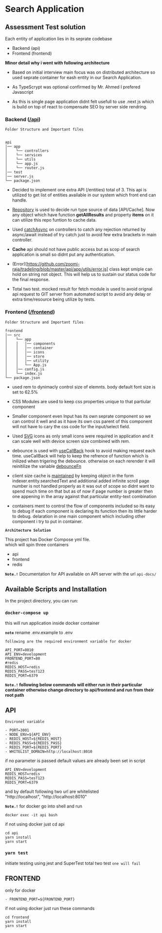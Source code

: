 # Search Application

## Assessment Test solution

Each entity of application lies in its seprate codebase

- Backend (api)
- Frontend (frontend)

**Minor detail why i went with following architecture**

- Based on initial interview main focus was on distributed architecture so used seprate container for eash entity in our Search Application.

- As TypeScrypt was optional confirmed by Mr. Ahmed I prefered Javascript

- As this is single page application didnt felt usefull to use .next js which is build on top of react to compensate SEO by server side rendring.

### Backend ([/api](https://github.com/zoomi-raja/tradeling/tree/master/api))

`Folder Structure and Important files`

```

api
│── app
│    └── controllers
│    └── services
│    └── utils
│    └── app.js
│    └── router.js
│── test
│── server.js
└── package.json
```

- Decided to implement one extra API (/entities) total of 3. This api is utilized to get list of entities available in our system which front end can handle.

- [Repository](https://github.com/zoomi-raja/tradeling/blob/master/api/app/repo.js) is used to decide run type source of data [API/Cache]. Now any object which have function **getAllResults** and property **items** on it can utilize this repo funtion to cache data.

- Used [catchAsync](https://github.com/zoomi-raja/tradeling/blob/master/api/app/utils/utils.js) on controllers to catch any rejection returned by async/await instead of try catch just to avoid few extra brackets in main controller.

- **Cache** api should not have public access but as scop of search application is small so didnt put any authentication.

- (Error)[https://github.com/zoomi-raja/tradeling/blob/master/api/app/utils/error.js] class kept smiple can hold on string not object. This will help us to sustain our status code for the final response.

- Total two test. mocked result for fetch module is used to avoid orignal api request to GIT server from automated script to avoid any delay or extra time/resource being utilize by tests.

### Frontend ([/frontend](https://github.com/zoomi-raja/tradeling/tree/master/frontend))

`Folder Structure and Important files`

```
frontend
│── src
│    └── app
│    │   │── components
│    │   │── container
│    │   │── icons
│    │   │── store
│    │   │── utility
│    │   └── App.js
│    │── config.js
│    └── index.js
└── package.json
```

- used rem to dynimacly control size of elemnts. body default font size is set to 62.5%

- CSS Modules are used to keep css properties unique to that partiular component

- Smaller component even Input has its own seprate component so we can control it well and as it have its own css parent of this component will not have to cary the css code for the input/select field.

- Used [SVG](https://css-tricks.com/svg-sprites-use-better-icon-fonts/) icons as only small icons were required in application and it can scale well with device screen size combined with rem.

- debounce is used with [useCallBack](https://github.com/zoomi-raja/tradeling/blob/master/frontend/src/App/container/Header.js#L57) hook to avoid making request each time. useCallBack will help to keep the refrence of function which is inilized when trigering the debounce. otherwise on each rerender it will reinitilize the variable [debounceFn](https://github.com/zoomi-raja/tradeling/blob/master/frontend/src/App/container/Header.js#L57)

- client size cache is [maintained](https://github.com/zoomi-raja/tradeling/blob/master/frontend/src/App/store/git/reducer.js#L70) by keeping object in the form indexer.entity.searchedText and additional added infinite scroll page number is not handled properly as it was out of scope so didnt want to spend much time on that but as of now if page number is greater then one appening in the array against that particular entity-text combination

- containers ment to control the flow of components included so its easy to debug if each component is declaring its function then its little harder to debug. delaration in one main component which including other component i try to put in container.

**`Architecture Solution`**

This project has Docker Compose yml file.<br />
which will spin three containers

- api
- frontend
- redis

**`Note.!`** Documentation for API available on API server with the url `api-docs/`

## Available Scripts and Installation

In the project directory, you can run:

### `docker-compose up`

this will run application inside docker container

**`note`** rename .env.example to .env<br />

`following are the required environment variable for docker`

```
API_PORT=8010
API_ENV=development
FRONTEND_PORT=80
#redis
REDIS_HOST=redis
REDIS_PASS=tesT123
REDIS_PORT=6379
```

**`Note.!` following below commands will either run in their particular container otherwise change directory to api/frontend and run from their root path**

## API

`Environet variable`

```
- PORT=3001
- NODE_ENV=${API_ENV}
- REDIS_HOST=${REDIS_HOST}
- REDIS_PASS=${REDIS_PASS}
- REDIS_PORT=${REDIS_PORT}
- WHITELIST_DOMAIN=http://localhost:8010
```

if no parameter is passed default values are already been set in script

```
API_ENV=development
REDIS_HOST=redis
REDIS_PASS=tesT123
REDIS_PORT=6379
```

and by default following two url are whitelisted<br />
"http://localhost", "http://localhost:8010"

**`Note.!`** for docker go into shell and run

```
docker exec -it api bash
```

if not using docker just cd api

```
cd api
yarn install
yarn start
```

### `yarn test`

initiate testing using jest and SuperTest total two test `one will fail`

## FRONTEND

only for docker

```
- FRONTEND_PORT=${FRONTEND_PORT}
```

if not using docker just run these commands

```
cd frontend
yarn install
yarn start
```
